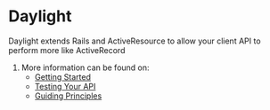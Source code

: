 # Daylight

Daylight extends Rails and ActiveResource to allow your client API to perform more like ActiveRecord

1. More information can be found on:
    * [Getting Started](doc/setup.rdoc)
    * [Testing Your API](doc/testing.rdoc)
    * [Guiding Principles](doc/principles.rdoc)

